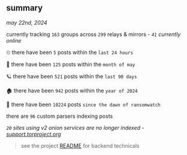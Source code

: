 
## summary
_may 22nd, 2024_

currently tracking `163` groups across `299` relays & mirrors - _`41` currently online_

⏲ there have been `5` posts within the `last 24 hours`

🦈 there have been `125` posts within the `month of may`

🪐 there have been `521` posts within the `last 90 days`

🏚 there have been `942` posts within the `year of 2024`

🦕 there have been `10224` posts `since the dawn of ransomwatch`

there are `96` custom parsers indexing posts

_`20` sites using v2 onion services are no longer indexed - [support.torproject.org](https://support.torproject.org/onionservices/v2-deprecation/)_

> see the project [README](https://github.com/joshhighet/ransomwatch#ransomwatch--) for backend technicals
